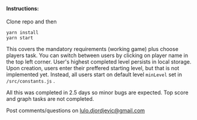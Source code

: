 #### Instructions:

Clone repo and then

`yarn install`<br>
`yarn start`

This covers the mandatory requirements (working game) plus choose players task. You can switch between users by clicking on player name in the top left corner. User's highest completed level persists in local storage. Upon creation, users enter their preffered starting level, but that is not implemented yet. Instead, all users start on default level `minLevel` set in `/src/constants.js` .

All this was completed in 2.5 days so minor bugs are expected. Top score and graph tasks are not completed.

Post comments/questions on lulo.djordjevic@gmail.com

